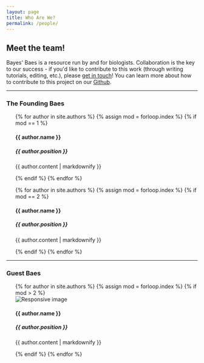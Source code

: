 ```yaml
---
layout: page
title: Who Are We?
permalink: /people/
---
```

<h2>Meet the team!</h2>
Bayes' Baes is a resource run by and for biologists. Collaboration is the key to our success - if you'd like to contribute to this work (through writing tutorials, editing, etc.), please <a href="mailto:bayesbaes@gmail.com">get in touch</a>! You can learn more about how to contribute to this project on our <a href="https://github.com/bayesbaes/bayesbaes.github.io/tree/main/templates">Github</a>.
<hr/>
<h3>The Founding Baes</h3>
<div class = "row">
  <div class = "col-md-6">
    <ul>
      {% for author in site.authors %}
          {% assign mod = forloop.index %}
          {% if mod == 1 %}
        <div>
            <h4>{{ author.name }}</h4>
            <h5>{{ author.position }}</h5>
            <p>{{ author.content | markdownify }}</p>
        </div>
      {% endif %}
      {% endfor %}
    </ul>
  </div>
  <div class = "col-md-6">
    <ul>
      {% for author in site.authors %}
      {% assign mod = forloop.index %}
          {% if mod == 2 %}
        <div>
            <h4>{{ author.name }}</h4>
            <h5>{{ author.position }}</h5>
            <p>{{ author.content | markdownify }}</p>
        </div>
      {% endif %}
      {% endfor %}
    </ul>
   </div> 
</div>
<hr/>
<h3>Guest Baes</h3>
 <ul>
      {% for author in site.authors %}
      {% assign mod = forloop.index %}
      {% if mod > 2 %}
  <div class = "row">
         <div class = "col-md-3">
         <img src="{{author.image}}" class="img-fluid" alt="Responsive image">
         </div>
         <div class = "col-md-9">
            <h4>{{ author.name }}</h4>
            <h5>{{ author.position }}</h5>
            <p>{{ author.content | markdownify }}</p>
         </div>
      {% endif %}
      {% endfor %}
    </div>
  </ul>

